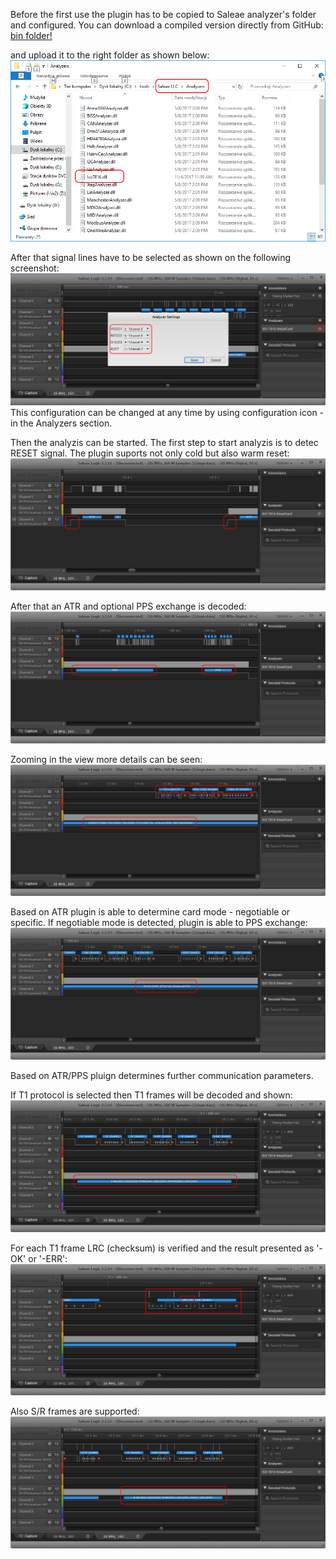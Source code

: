 [installation]: img/installation.png "Installation"
[configuration]: img/configuration.png "Signal lines configuration"
[t1-sblock]: img/t1-s_r-blocks.png "T1 S/R blocks"
[t1-lrc]: img/t1-lrc-validation.png "T1 LRC validation"
[t1-support]: img/t1-support.png "T1 frames decoding"
[pps]: img/pps-decoding.png "PPS decoding"
[bits-decoration]: img/bits-decoration.png "Bits decoration"
[atr-decoding]: img/atr-byte-decoration.png "ATR bytes decoration"
[atr-pps]: img/atr-pps.png "ATR / PPS decoding"
[reset-detection]: img/reset-detection.png "Reset detection"


Before the first use the plugin has to be copied to Saleae analyzer's folder and configured.
You can download a compiled version directly from GitHub: [bin folder!](../bin/)

and upload it to the right folder as shown below:
![analyzer's folder][installation]

After that signal lines have to be selected as shown on the following screenshot:
![Signal lines configuration][configuration]
This configuration can be changed at any time by using configuration icon - in the Analyzers section.

Then the analyzis can be started.
The first step to start analyzis is to detec RESET signal. The plugin suports not only cold but also warm reset:
![Reset detection][reset-detection]

After that an ATR and optional PPS exchange is decoded:
![ATR / PPS decoding][atr-pps]

Zooming in the view more details can be seen:
![Decoration of ATR's bytes][atr-decoding]

Based on ATR plugin is able to determine card mode - negotiable or specific. If negotiable mode is detected,
plugin is able to PPS exchange:
![PPS exchange][pps]

Based on ATR/PPS pluign determines further communication parameters.

If T1 protocol is selected then T1 frames will be decoded and shown:
![T1 I-block frame][t1-support]

For each T1 frame LRC (checksum) is verified and the result presented as '-OK' or '-ERR':
![LRC verification][t1-lrc]

Also S/R frames are supported:
![T1 sample S-block][t1-sblock]

